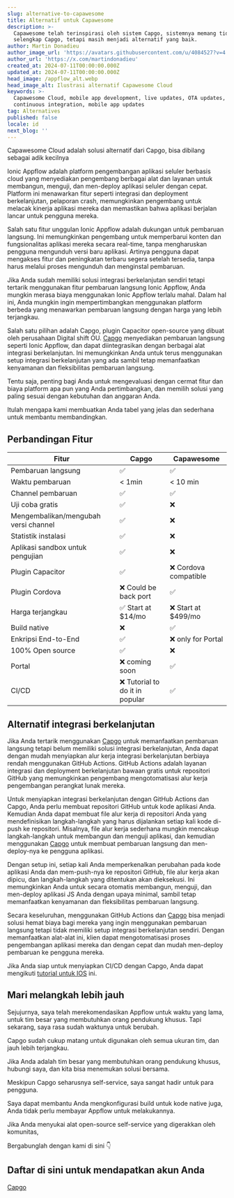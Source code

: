 ```yaml
---
slug: alternative-to-capawesome
title: Alternatif untuk Capawesome
description: >-
  Capawesome telah terinspirasi oleh sistem Capgo, sistemnya memang tidak
  selengkap Capgo, tetapi masih menjadi alternatif yang baik.
author: Martin Donadieu
author_image_url: 'https://avatars.githubusercontent.com/u/4084527?v=4'
author_url: 'https://x.com/martindonadieu'
created_at: 2024-07-11T00:00:00.000Z
updated_at: 2024-07-11T00:00:00.000Z
head_image: /appflow_alt.webp
head_image_alt: Ilustrasi alternatif Capawesome Cloud
keywords: >-
  Capawesome Cloud, mobile app development, live updates, OTA updates,
  continuous integration, mobile app updates
tag: Alternatives
published: false
locale: id
next_blog: ''
---
```

Capawesome Cloud adalah solusi alternatif dari Capgo, bisa dibilang sebagai adik kecilnya

Ionic Appflow adalah platform pengembangan aplikasi seluler berbasis cloud yang menyediakan pengembang berbagai alat dan layanan untuk membangun, menguji, dan men-deploy aplikasi seluler dengan cepat. Platform ini menawarkan fitur seperti integrasi dan deployment berkelanjutan, pelaporan crash, memungkinkan pengembang untuk melacak kinerja aplikasi mereka dan memastikan bahwa aplikasi berjalan lancar untuk pengguna mereka.

Salah satu fitur unggulan Ionic Appflow adalah dukungan untuk pembaruan langsung. Ini memungkinkan pengembang untuk memperbarui konten dan fungsionalitas aplikasi mereka secara real-time, tanpa mengharuskan pengguna mengunduh versi baru aplikasi. Artinya pengguna dapat mengakses fitur dan peningkatan terbaru segera setelah tersedia, tanpa harus melalui proses mengunduh dan menginstal pembaruan.

Jika Anda sudah memiliki solusi integrasi berkelanjutan sendiri tetapi tertarik menggunakan fitur pembaruan langsung Ionic Appflow, Anda mungkin merasa biaya menggunakan Ionic Appflow terlalu mahal. Dalam hal ini, Anda mungkin ingin mempertimbangkan menggunakan platform berbeda yang menawarkan pembaruan langsung dengan harga yang lebih terjangkau.

Salah satu pilihan adalah Capgo, plugin Capacitor open-source yang dibuat oleh perusahaan Digital shift OU. [Capgo](/register/) menyediakan pembaruan langsung seperti Ionic Appflow, dan dapat diintegrasikan dengan berbagai alat integrasi berkelanjutan. Ini memungkinkan Anda untuk terus menggunakan setup integrasi berkelanjutan yang ada sambil tetap memanfaatkan kenyamanan dan fleksibilitas pembaruan langsung.

Tentu saja, penting bagi Anda untuk mengevaluasi dengan cermat fitur dan biaya platform apa pun yang Anda pertimbangkan, dan memilih solusi yang paling sesuai dengan kebutuhan dan anggaran Anda.

Itulah mengapa kami membuatkan Anda tabel yang jelas dan sederhana untuk membantu membandingkan.

## Perbandingan Fitur

| Fitur | Capgo | Capawesome |
| --- | --- | --- |
| Pembaruan langsung | ✅ | ✅ |
| Waktu pembaruan | < 1min | < 10 min |
| Channel pembaruan | ✅ | ✅ |
| Uji coba gratis | ✅ | ❌ |
| Mengembalikan/mengubah versi channel | ✅ | ❌ |
| Statistik instalasi | ✅ | ❌ |
| Aplikasi sandbox untuk pengujian | ✅ | ❌ |
| Plugin Capacitor | ✅ | ❌ Cordova compatible |
| Plugin Cordova | ❌ Could be back port | ✅ |
| Harga terjangkau | ✅ Start at $14/mo | ❌ Start at $499/mo |
| Build native | ❌ | ✅ |
| Enkripsi End-to-End | ✅ | ❌ only for Portal |
| 100% Open source | ✅ | ❌ |
| Portal | ❌ coming soon | ✅ |
| CI/CD | ❌ Tutorial to do it in popular  | ✅ |

## Alternatif integrasi berkelanjutan

Jika Anda tertarik menggunakan [Capgo](https://capgo.app/pricing/) untuk memanfaatkan pembaruan langsung tetapi belum memiliki solusi integrasi berkelanjutan, Anda dapat dengan mudah menyiapkan alur kerja integrasi berkelanjutan berbiaya rendah menggunakan GitHub Actions. GitHub Actions adalah layanan integrasi dan deployment berkelanjutan bawaan gratis untuk repositori GitHub yang memungkinkan pengembang mengotomatisasi alur kerja pengembangan perangkat lunak mereka.

Untuk menyiapkan integrasi berkelanjutan dengan GitHub Actions dan Capgo, Anda perlu membuat repositori GitHub untuk kode aplikasi Anda. Kemudian Anda dapat membuat file alur kerja di repositori Anda yang mendefinisikan langkah-langkah yang harus dijalankan setiap kali kode di-push ke repositori. Misalnya, file alur kerja sederhana mungkin mencakup langkah-langkah untuk membangun dan menguji aplikasi, dan kemudian menggunakan [Capgo](/register/) untuk membuat pembaruan langsung dan men-deploy-nya ke pengguna aplikasi.

Dengan setup ini, setiap kali Anda memperkenalkan perubahan pada kode aplikasi Anda dan mem-push-nya ke repositori GitHub, file alur kerja akan dipicu, dan langkah-langkah yang ditentukan akan dieksekusi. Ini memungkinkan Anda untuk secara otomatis membangun, menguji, dan men-deploy aplikasi JS Anda dengan upaya minimal, sambil tetap memanfaatkan kenyamanan dan fleksibilitas pembaruan langsung.

Secara keseluruhan, menggunakan GitHub Actions dan [Capgo](/register/) bisa menjadi solusi hemat biaya bagi mereka yang ingin menggunakan pembaruan langsung tetapi tidak memiliki setup integrasi berkelanjutan sendiri. Dengan memanfaatkan alat-alat ini, klien dapat mengotomatisasi proses pengembangan aplikasi mereka dan dengan cepat dan mudah men-deploy pembaruan ke pengguna mereka.

Jika Anda siap untuk menyiapkan CI/CD dengan Capgo, Anda dapat mengikuti [tutorial untuk IOS](https://capgo.app/blog/automatic-capacitor-android-build-github-action/) ini.

## Mari melangkah lebih jauh

Sejujurnya, saya telah merekomendasikan Appflow untuk waktu yang lama, untuk tim besar yang membutuhkan orang pendukung khusus.
Tapi sekarang, saya rasa sudah waktunya untuk berubah.

Capgo sudah cukup matang untuk digunakan oleh semua ukuran tim, dan jauh lebih terjangkau.

Jika Anda adalah tim besar yang membutuhkan orang pendukung khusus, hubungi saya, dan kita bisa menemukan solusi bersama.

Meskipun Capgo seharusnya self-service, saya sangat hadir untuk para pengguna.

Saya dapat membantu Anda mengkonfigurasi build untuk kode native juga, Anda tidak perlu membayar Appflow untuk melakukannya.

Jika Anda menyukai alat open-source self-service yang digerakkan oleh komunitas,

Bergabunglah dengan kami di sini 👇

## Daftar di sini untuk mendapatkan akun Anda

[Capgo](/register/)
